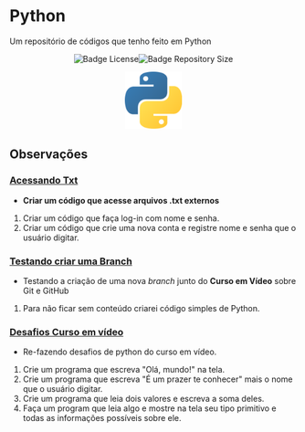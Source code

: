 # Python
 Um repositório de códigos que tenho feito em Python
 <p align="center"><img src="https://img.shields.io/github/license/shimiguel/Python?style=for-the-badge" alt="Badge License" margin="5px"><img src="https://img.shields.io/github/languages/code-size/shimiguel/python?style=for-the-badge" alt="Badge Repository Size" margin="5px"></p>
 <p align="center"><img width="100px" src="./img/pythonicon.png" alt="ícone Python"/></p>

## Observações
 ### [Acessando Txt](acessandoTxt)
  * **Criar um código que acesse arquivos .txt externos**
  1. Criar um código que faça log-in com nome e senha.
  1. Criar um código que crie uma nova conta e registre nome e senha que o usuário digitar.

 ### [Testando criar uma Branch](testBranch)
  * Testando a criação de uma nova _branch_ junto do **Curso em Vídeo** sobre Git e GitHub
  1. Para não ficar sem conteúdo criarei código simples de Python.
 
 ### [Desafios Curso em vídeo](desafiosCV)
 * Re-fazendo desafios de python do curso em vídeo.
 1. Crie um programa que escreva "Olá, mundo!" na tela.
 1. Crie um programa que escreva "É um prazer te conhecer" mais o nome que o usuário digitar.
 1. Crie um programa que leia dois valores e escreva a soma deles.
 1. Faça um program que leia algo e mostre na tela seu tipo primitivo e todas as informações possíveis sobre ele.